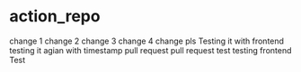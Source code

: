 # action_repo
change 1
change 2
change 3
change 4
change pls
Testing it with frontend
testing it agian with timestamp
pull request
pull request test
testing frontend
Test
